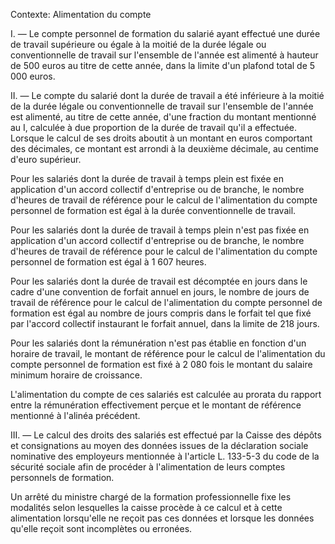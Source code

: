 Contexte: Alimentation du compte

I. — Le compte personnel de formation du salarié ayant effectué une durée de travail supérieure ou égale à la moitié de la durée légale ou conventionnelle de travail sur l'ensemble de l'année est alimenté à hauteur de 500 euros au titre de cette année, dans la limite d'un plafond total de 5 000 euros.

II. — Le compte du salarié dont la durée de travail a été inférieure à la moitié de la durée légale ou conventionnelle de travail sur l'ensemble de l'année est alimenté, au titre de cette année, d'une fraction du montant mentionné au I, calculée à due proportion de la durée de travail qu'il a effectuée. Lorsque le calcul de ses droits aboutit à un montant en euros comportant des décimales, ce montant est arrondi à la deuxième décimale, au centime d'euro supérieur.

Pour les salariés dont la durée de travail à temps plein est fixée en application d'un accord collectif d'entreprise ou de branche, le nombre d'heures de travail de référence pour le calcul de l'alimentation du compte personnel de formation est égal à la durée conventionnelle de travail.

Pour les salariés dont la durée de travail à temps plein n'est pas fixée en application d'un accord collectif d'entreprise ou de branche, le nombre d'heures de travail de référence pour le calcul de l'alimentation du compte personnel de formation est égal à 1 607 heures.

Pour les salariés dont la durée de travail est décomptée en jours dans le cadre d'une convention de forfait annuel en jours, le nombre de jours de travail de référence pour le calcul de l'alimentation du compte personnel de formation est égal au nombre de jours compris dans le forfait tel que fixé par l'accord collectif instaurant le forfait annuel, dans la limite de 218 jours.

Pour les salariés dont la rémunération n'est pas établie en fonction d'un horaire de travail, le montant de référence pour le calcul de l'alimentation du compte personnel de formation est fixé à 2 080 fois le montant du salaire minimum horaire de croissance.

L'alimentation du compte de ces salariés est calculée au prorata du rapport entre la rémunération effectivement perçue et le montant de référence mentionné à l'alinéa précédent.

III. — Le calcul des droits des salariés est effectué par la Caisse des dépôts et consignations au moyen des données issues de la déclaration sociale nominative des employeurs mentionnée à l'article L. 133-5-3 du code de la sécurité sociale afin de procéder à l'alimentation de leurs comptes personnels de formation.

Un arrêté du ministre chargé de la formation professionnelle fixe les modalités selon lesquelles la caisse procède à ce calcul et à cette alimentation lorsqu'elle ne reçoit pas ces données et lorsque les données qu'elle reçoit sont incomplètes ou erronées.